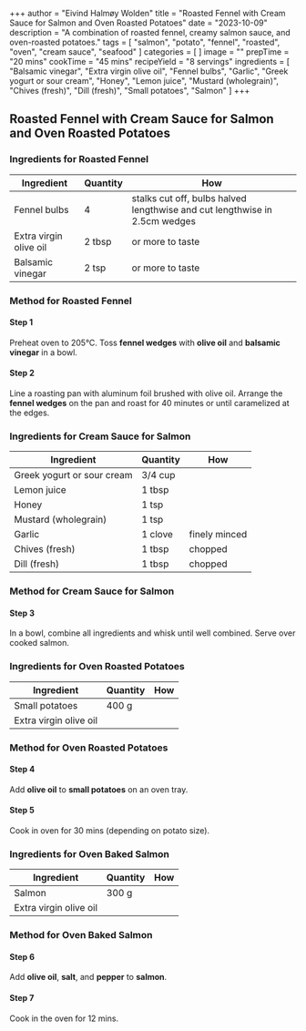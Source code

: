 +++
author = "Eivind Halmøy Wolden"
title = "Roasted Fennel with Cream Sauce for Salmon and Oven Roasted Potatoes"
date = "2023-10-09"
description = "A combination of roasted fennel, creamy salmon sauce, and oven-roasted potatoes."
tags = [
    "salmon",
    "potato",
    "fennel",
    "roasted",
    "oven",
    "cream sauce",
    "seafood"
]
categories = [
]
image = ""
prepTime = "20 mins"
cookTime = "45 mins"
recipeYield = "8 servings"
ingredients = [
    "Balsamic vinegar",
    "Extra virgin olive oil",
    "Fennel bulbs",
    "Garlic",
    "Greek yogurt or sour cream",
    "Honey",
    "Lemon juice",
    "Mustard (wholegrain)",
    "Chives (fresh)",
    "Dill (fresh)",
    "Small potatoes",
    "Salmon"
]
+++

## Roasted Fennel with Cream Sauce for Salmon and Oven Roasted Potatoes

### Ingredients for Roasted Fennel
Ingredient | Quantity | How
---|---|---
Fennel bulbs | 4 | stalks cut off, bulbs halved lengthwise and cut lengthwise in 2.5cm wedges
Extra virgin olive oil | 2 tbsp | or more to taste
Balsamic vinegar | 2 tsp | or more to taste

### Method for Roasted Fennel
#### Step 1
Preheat oven to 205°C. Toss **fennel wedges** with **olive oil** and **balsamic vinegar** in a bowl.

#### Step 2
Line a roasting pan with aluminum foil brushed with olive oil. Arrange the **fennel wedges** on the pan and roast for 40 minutes or until caramelized at the edges.

### Ingredients for Cream Sauce for Salmon
Ingredient | Quantity | How
---|---|---
Greek yogurt or sour cream | 3/4 cup |
Lemon juice | 1 tbsp |
Honey | 1 tsp |
Mustard (wholegrain) | 1 tsp |
Garlic | 1 clove | finely minced
Chives (fresh) | 1 tbsp | chopped
Dill (fresh) | 1 tbsp | chopped

### Method for Cream Sauce for Salmon
#### Step 3
In a bowl, combine all ingredients and whisk until well combined. Serve over cooked salmon.

### Ingredients for Oven Roasted Potatoes
Ingredient | Quantity | How
---|---|---
Small potatoes | 400 g | 
Extra virgin olive oil | |

### Method for Oven Roasted Potatoes
#### Step 4
Add **olive oil** to **small potatoes** on an oven tray.

#### Step 5
Cook in oven for 30 mins (depending on potato size).

### Ingredients for Oven Baked Salmon
Ingredient | Quantity | How
---|---|---
Salmon | 300 g |
Extra virgin olive oil | |

### Method for Oven Baked Salmon
#### Step 6
Add **olive oil**, **salt**, and **pepper** to **salmon**.

#### Step 7
Cook in the oven for 12 mins.